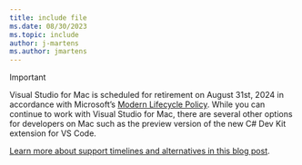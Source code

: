 ```yaml
---
title: include file
ms.date: 08/30/2023
ms.topic: include
author: j-martens
ms.author: jmartens
---
```

> [!IMPORTANT]
> Visual Studio for Mac is scheduled for retirement on August 31st, 2024 in accordance with Microsoft’s [Modern Lifecycle Policy](/lifecycle/policies/modern). While you can continue to work with Visual Studio for Mac, there are several other options for developers on Mac such as the preview version of the new C# Dev Kit extension for VS Code.
>  
> [Learn more about support timelines and alternatives in this blog post](https://aka.ms/vsmac-retire).